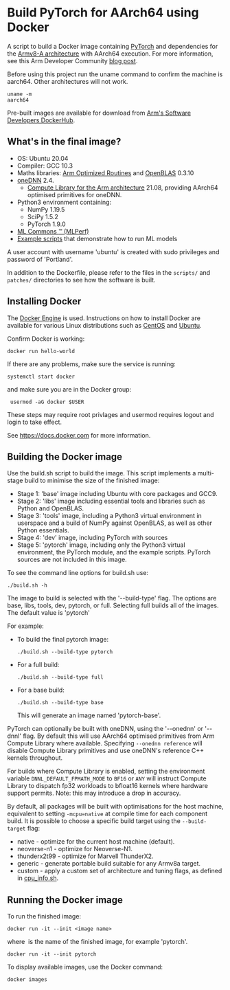 # Build PyTorch for AArch64 using Docker

A script to build a Docker image containing [PyTorch](https://www.pytorch.org/) and dependencies for the [Armv8-A architecture](https://developer.arm.com/architectures/cpu-architecture/a-profile) with AArch64 execution.
For more information, see this Arm Developer Community [blog post](https://community.arm.com/developer/tools-software/tools/b/tools-software-ides-blog/posts/aarch64-docker-images-for-pytorch-and-tensorflow).

Before using this project run the uname command to confirm the machine is aarch64. Other architectures will not work.

```
uname -m
aarch64
```

Pre-built images are available for download from [Arm's Software Developers DockerHub](https://hub.docker.com/r/armswdev/pytorch-arm-neoverse-n1).


## What's in the final image?

  * OS: Ubuntu 20.04
  * Compiler: GCC 10.3
  * Maths libraries: [Arm Optimized Routines](https://github.com/ARM-software/optimized-routines) and [OpenBLAS](https://www.openblas.net/) 0.3.10
  * [oneDNN](https://github.com/oneapi-src/oneDNN) 2.4.
    - [Compute Library for the Arm architecture](https://developer.arm.com/ip-products/processors/machine-learning/compute-library) 21.08, providing AArch64 optimised primitives for oneDNN.
  * Python3 environment containing:
    - NumPy 1.19.5
    - SciPy 1.5.2
    - PyTorch 1.9.0
  * [ML Commons :tm: (MLPerf)](https://mlperf.org/)
  * [Example scripts](./examples/README.md) that demonstrate how to run ML models

A user account with username 'ubuntu' is created with sudo privileges and password of 'Portland'.

In addition to the Dockerfile, please refer to the files in the `scripts/` and `patches/` directories to see how the software is built.


## Installing Docker
The [Docker Engine](https://docs.docker.com/get-docker/) is used. Instructions on how to install Docker are available for various Linux distributions such as [CentOS](https://docs.docker.com/engine/install/centos/) and [Ubuntu](https://docs.docker.com/engine/install/ubuntu/).

Confirm Docker is working:

``` docker run hello-world ```

If there are any problems, make sure the service is running:

``` systemctl start docker ```

and make sure you are in the Docker group:

```  usermod -aG docker $USER ```

These steps may require root privlages and usermod requires logout and login to take effect.

See https://docs.docker.com for more information.


## Building the Docker image
Use the build.sh script to build the image. This script implements a multi-stage build to minimise the size of the finished image:
  * Stage 1: 'base' image including Ubuntu with core packages and GCC9.
  * Stage 2: 'libs' image including essential tools and libraries such as Python and OpenBLAS.
  * Stage 3: 'tools' image, including a Python3 virtual environment in userspace and a build of NumPy against OpenBLAS, as well as other Python essentials.
  * Stage 4: 'dev' image, including PyTorch with sources
  * Stage 5: 'pytorch' image, including only the Python3 virtual environment, the PyTorch module, and the example scripts. PyTorch sources are not included in this image.

To see the command line options for build.sh use:

```./build.sh -h ```

The image to build is selected with the '--build-type' flag. The options are base, libs, tools, dev, pytorch, or full. Selecting full builds all of the images. The default value is 'pytorch'


For example:
  * To build the final pytorch image:

    ```./build.sh --build-type pytorch ```

  * For a full build:

    ```./build.sh --build-type full ```

  * For a base build:

    ```./build.sh --build-type base ```

    This will generate an image named 'pytorch-base'.

PyTorch can optionally be built with oneDNN, using the '--onednn' or '--dnnl' flag. By default this will use AArch64 optimised primitives from Arm Compute Library where available. Specifying `--onednn reference` will disable Compute Library primitives and use oneDNN's reference C++ kernels throughout.

For builds where Compute Library is enabled, setting the environment variable `DNNL_DEFAULT_FPMATH_MODE` to `BF16` or `ANY` will instruct Compute Library to dispatch fp32 workloads to bfloat16 kernels where hardware support permits. Note: this may introduce a drop in accuracy.

By default, all packages will be built with optimisations for the host machine, equivalent to setting `-mcpu=native` at compile time for each component build.
It is possible to choose a specific build target using the `--build-target` flag:
  * native       - optimize for the current host machine (default).
  * neoverse-n1  - optimize for Neoverse-N1.
  * thunderx2t99 - optimize for Marvell ThunderX2.
  * generic      - generate portable build suitable for any Armv8a target.
  * custom       - apply a custom set of architecture and tuning flags, as defined in [cpu_info.sh](cpu_info.sh).

## Running the Docker image
To run the finished image:

```docker run -it --init <image name> ```

where <image name> is the name of the finished image, for example 'pytorch'.

```docker run -it --init pytorch```

To display available images, use the Docker command:

```docker images ```
